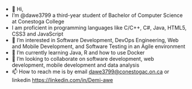 - 👋 Hi, 
- I’m @dawe3799 a third-year student of Bachelor of Computer Science at Conestoga College
- I am proficient in programming languages like C/C++, C#, Java, HTML5, CSS3 and JavaScript
- 👀 I’m interested in Software Development, DevOps Engineering, Web and Mobile Development, and Software Testing in an Agile environment 
- 🌱 I’m currently learning Java, R and how to use Docker
- 💞️ I’m looking to collaborate on software development, web development, mobile development and data analysis
- 📫 How to reach me is by email dawe3799@conestogac.on.ca or linkedin https://linkedin.com/in/Demi-awe


